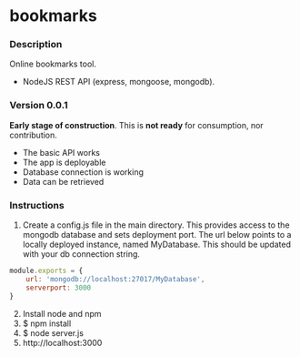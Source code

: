 # bookmarks

### Description
Online bookmarks tool.
* NodeJS REST API (express, mongoose, mongodb). 

### Version 0.0.1 
__Early stage of construction__. This is __not ready__ for consumption, nor contribution.
* The basic API works
* The app is deployable
* Database connection is working
* Data can be retrieved

### Instructions
1. Create a config.js file in the main directory. This provides access to the mongodb database and sets deployment port. The url below points to a locally deployed instance, named MyDatabase. This should be updated with your db connection string.
```javascript
module.exports = {
    url: 'mongodb://localhost:27017/MyDatabase',
    serverport: 3000 
}
```
2. Install node and npm
3. $ npm install
4. $ node server.js
5. http://localhost:3000
